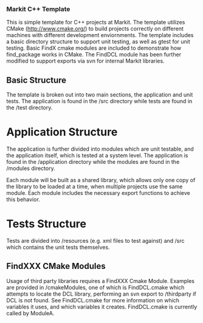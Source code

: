 ### Markit C++ Template

This is simple template for C++ projects at Markit. The template utilizes CMake (http://www.cmake.org/) to build projects correctly on different machines with different development enviornments. The template includes a basic directory structure to support unit testing, as well as gtest for unit testing. Basic FindX cmake modules are included to demonstrate how find_package works in CMake. The FindDCL module has been further modified to support exports via svn for internal Markit libraries.

## Basic Structure
The template is broken out into two main sections, the application and unit tests. The application is found in the /src directory while tests are found in the /test directory.

# Application Structure
The application is further divided into modules which are unit testable, and the application itself, which is tested at a system level. The application is found in the /application directory while the modules are found in the /modules directory.

Each module will be built as a shared library, which allows only one copy of the library to be loaded at a time, when multiple projects use the same module. Each module includes the necessary export functions to achieve this behavior.

# Tests Structure
Tests are divided into /resources (e.g. xml files to test against) and /src which contains the unit tests themselves.

## FindXXX CMake Modules
Usage of third party libraries requires a FindXXX Cmake Module. Examples are provided in /cmakeModules, one of which is FindDCL.cmake which attempts to locate the DCL library, performing an svn export to /thirdparty if DCL is not found. See FindDCL.cmake for more information on which variables it uses, and which variables it creates. FindDCL.cmake is currently called by ModuleA.

